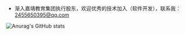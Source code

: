 - 渐入嘉靖教育集团执行股东，欢迎优秀的技术加入（软件开发），联系我：2455650395@qq.com


![Anurag's GitHub stats](https://github-readme-stats.vercel.app/api?username=MercedesKK&count_private=true&show_icons=true&theme=onedark)

<!---
MercedesKK/MercedesKK is a ✨ special ✨ repository because its `README.md` (this file) appears on your GitHub profile.
You can click the Preview link to take a look at your changes.
--->
